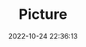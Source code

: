 ---
weight: 1
images:
- /images/edited/164.jpeg
title: Picture
date: 2022-10-24 22:36:13
tags: [luminarneo,work,ILCE-7M3,53.0,person,frisbee,bench]
---